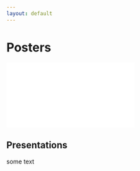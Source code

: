 ```yaml
---
layout: default
---
```


# Posters

<embed src="./resume_cv/sorokin_resume.pdf" type="application/pdf"/>

## Presentations

some text 
